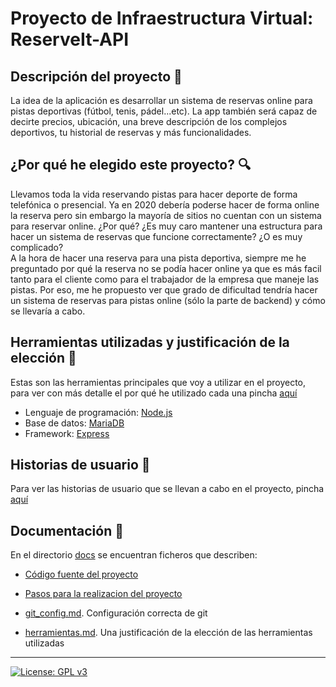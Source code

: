 # Proyecto de Infraestructura Virtual: ReserveIt-API

## Descripción del proyecto :green_book:
La idea de la aplicación es desarrollar un sistema de reservas online para pistas deportivas (fútbol, tenis, pádel...etc). La app también será capaz de decirte precios, ubicación, una breve descripción de los complejos deportivos, tu historial de reservas y más funcionalidades.

## ¿Por qué he elegido este proyecto? :mag:
Llevamos toda la vida reservando pistas para hacer deporte de forma telefónica o presencial. Ya en 2020 debería poderse hacer de forma online la reserva pero sin embargo la mayoría de sitios no cuentan con un sistema para reservar online. ¿Por qué? ¿Es muy caro mantener una estructura para hacer un sistema de reservas que funcione correctamente? ¿O es muy complicado?  
A la hora de hacer una reserva para una pista deportiva, siempre me he preguntado por qué la reserva no se podía hacer online ya que es más facil tanto para el cliente como para el trabajador de la empresa que maneje las pistas. Por eso, me he propuesto ver que grado de dificultad tendría hacer un sistema de reservas para pistas online (sólo la parte de backend) y cómo se llevaría a cabo.

## Herramientas utilizadas y justificación de la elección :hammer:
Estas son las herramientas principales que voy a utilizar en el proyecto, para ver con más detalle el por qué he utilizado cada una pincha [aquí](https://github.com/sergiocantero8/ReserveIt-API/blob/master/docs/herramientas.md)
+ Lenguaje de programación: [Node.js](https://nodejs.org/es/)
+ Base de datos: [MariaDB](https://mariadb.org/)
+ Framework: [Express](https://expressjs.com/es/)

## Historias de usuario :busts_in_silhouette:
Para ver las historias de usuario que se llevan a cabo en el proyecto, pincha [aquí](https://github.com/sergiocantero8/ReserveIt-API/labels/user-stories)


## Documentación :page_facing_up:
En el directorio [docs](https://github.com/sergiocantero8/ReserveIt-API/tree/master/docs) se encuentran ficheros que describen:

+ [Código fuente del proyecto](https://github.com/sergiocantero8/ReserveIt-API/blob/master/src)

+ [Pasos para la realizacion del proyecto](https://github.com/sergiocantero8/ReserveIt-API/blob/master/docs/pasos.md)

+ [git_config.md](https://github.com/sergiocantero8/ReserveIt-API/blob/master/docs/git_config.md). Configuración correcta de git

+ [herramientas.md](https://github.com/sergiocantero8/ReserveIt-API/blob/master/docs/herramientas.md). Una justificación de la elección de las herramientas utilizadas 

---
[![License: GPL v3](https://img.shields.io/badge/License-GPLv3-blue.svg)](https://www.gnu.org/licenses/gpl-3.0)
